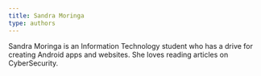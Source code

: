 ```yaml
---
title: Sandra Moringa
type: authors
---
```

Sandra Moringa is an Information Technology student who has a drive for creating Android apps and websites. She loves reading articles on CyberSecurity.
